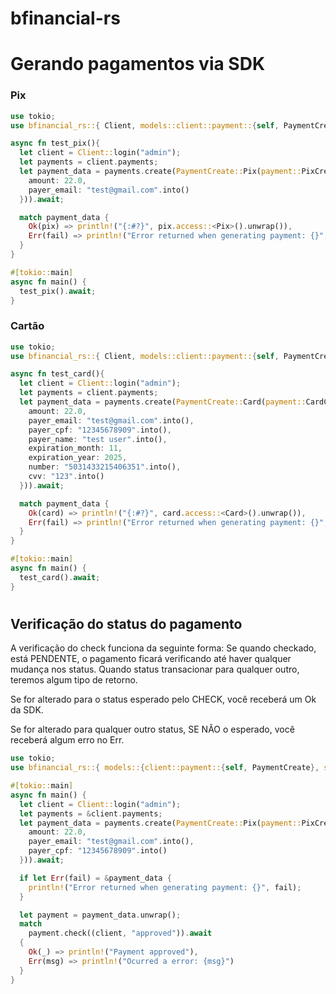 # bfinancial-rs

# Gerando pagamentos via SDK
### Pix
```rs
use tokio;
use bfinancial_rs::{ Client, models::client::payment::{self, PaymentCreate}, models::server::payment::Pix };

async fn test_pix(){
  let client = Client::login("admin");
  let payments = client.payments;
  let payment_data = payments.create(PaymentCreate::Pix(payment::PixCreate {
    amount: 22.0,
    payer_email: "test@gmail.com".into()
  })).await;

  match payment_data {
    Ok(pix) => println!("{:#?}", pix.access::<Pix>().unwrap()),
    Err(fail) => println!("Error returned when generating payment: {}", fail)
  }
}

#[tokio::main]
async fn main() {
  test_pix().await;
}
```

### Cartão
```rs
use tokio;
use bfinancial_rs::{ Client, models::client::payment::{self, PaymentCreate}, models::server::payment::Card };

async fn test_card(){
  let client = Client::login("admin");
  let payments = client.payments;
  let payment_data = payments.create(PaymentCreate::Card(payment::CardCreate {
    amount: 22.0,
    payer_email: "test@gmail.com".into(),
    payer_cpf: "12345678909".into(),
    payer_name: "test user".into(),
    expiration_month: 11,
    expiration_year: 2025,
    number: "5031433215406351".into(),
    cvv: "123".into()
  })).await;

  match payment_data {
    Ok(card) => println!("{:#?}", card.access::<Card>().unwrap()),
    Err(fail) => println!("Error returned when generating payment: {}", fail)
  }
}

#[tokio::main]
async fn main() {
  test_card().await;
}
```

#

## Verificação do status do pagamento

A verificação do check funciona da seguinte forma:
Se quando checkado, está PENDENTE, o pagamento ficará verificando até haver qualquer mudança nos status.
Quando status transacionar para qualquer outro, teremos algum tipo de retorno.

Se for alterado para o status esperado pelo CHECK, você receberá um Ok da SDK.

Se for alterado para qualquer outro status, SE NÃO o esperado, você receberá algum erro no Err.

```rs
use tokio;
use bfinancial_rs::{ models::{client::payment::{self, PaymentCreate}, server::payment::Pix}, Client};

#[tokio::main]
async fn main() {
  let client = Client::login("admin");
  let payments = &client.payments;
  let payment_data = payments.create(PaymentCreate::Pix(payment::PixCreate {
    amount: 22.0,
    payer_email: "test@gmail.com".into(),
    payer_cpf: "12345678909".into()
  })).await;

  if let Err(fail) = &payment_data {
    println!("Error returned when generating payment: {}", fail);
  }

  let payment = payment_data.unwrap();
  match
    payment.check((client, "approved")).await
  {
    Ok(_) => println!("Payment approved"),
    Err(msg) => println!("Ocurred a error: {msg}") 
  }
}
```